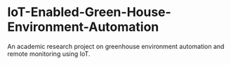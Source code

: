 # IoT-Enabled-Green-House-Environment-Automation
An academic research project on greenhouse environment automation and remote monitoring using IoT.
